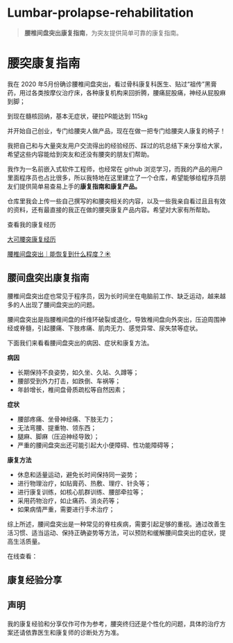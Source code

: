 # Lumbar-prolapse-rehabilitation

> **腰椎间盘突出康复指南**，为突友提供简单可靠的康复指南。
> 

# 腰突康复指南

我在 2020 年5月份确诊腰椎间盘突出，看过骨科康复科医生、贴过“祖传”黑膏药，用过各类按摩仪治疗床，各种康复机构来回折腾，腰痛屁股痛，神经从屁股麻到脚；

到现在髓核回纳，基本无症状，硬拉PR能达到 115kg

并开始自己创业，专门给腰突人做产品，现在在做一把专门给腰突人康复的椅子！

我把自己和与大量突友用户交流得出的经验经历、踩过的坑总结下来分享给大家，希望这些内容能给到突友和还没有腰突的朋友们帮助。

我作为一名前嵌入式软件工程师，也经常在 github 浏览学习，而我的产品的用户里面程序员也占比很多，所以我特地在这里建立了一个仓库，希望能够给程序员朋友们提供简单易查易上手的**康复指南和康复产品。**

仓库里我会上传一些自己撰写的和腰突相关的内容，以及一些我亲自看过且且有效的资料，还有最直接的我正在做的腰突康复产品内容。希望对大家有所帮助。

查看我的康复经历

[大可腰突康复经历](https://www.notion.so/fc03a301e7a143448363d64944f2286d?pvs=21)

[腰椎间盘突出｜能恢复到什么程度？☀️](https://www.xiaohongshu.com/explore/64e865f3000000000103c05a)

## **腰间盘突出康复指南**

腰椎间盘突出症也常见于程序员，因为长时间坐在电脑前工作、缺乏运动，越来越多的人出现了腰间盘突出的问题。

腰间盘突出是指腰椎间盘的纤维环破裂或退化，导致椎间盘向外突出，压迫周围神经或脊髓，引起腰痛、下肢疼痛、肌肉无力、感觉异常、尿失禁等症状。

下面我们来看看腰间盘突出的病因、症状和康复方法。

**病因**

- 长期保持不良姿势，如久坐、久站、久蹲等；
- 腰部受到外力打击，如跌倒、车祸等；
- 年龄增长，椎间盘骨质疏松等自然因素；

**症状**

- 腰部疼痛、坐骨神经痛、下肢无力；
- 无法弯腰、提重物、领东西；
- 腿麻、脚麻（压迫神经导致）；
- 严重的腰间盘突出还可能引起大小便障碍、性功能障碍等；

**康复方法**

- 休息和适量运动，避免长时间保持同一姿势；
- 进行物理治疗，如贴膏药、热敷、理疗、针灸等；
- 进行康复训练，如核心肌群训练、腰部牵拉等；
- 采用药物治疗，如止痛药、消炎药等；
- 如果病情严重，需要进行手术治疗；

综上所述，腰间盘突出是一种常见的脊柱疾病，需要引起足够的重视。通过改善生活习惯、适当运动、保持正确姿势等方法，可以预防和缓解腰间盘突出的症状，提高生活质量。

在线查看：

## 康复经验分享

## 声明

我的康复经验和分享仅作可作为参考，腰突终归还是个性化的问题，具体的治疗方案还请依靠医生和康复师的诊断处方为准。